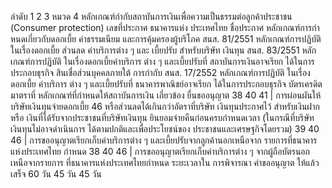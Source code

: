 ลำดับ
1
2
3
หมวด 4 หลักเกณฑ์กำกับสถาบันการเงินเพื่อความเป็นธรรมต่อลูกค้าประชาชน (Consumer
protection)
เลขที่ประกาศ
ธนาคารแห่ง
ประเทศไทย
ชื่อประกาศ
หลักเกณฑ์การกําหนดเกี่ยวกับดอกเบี้ย ค่าธรรมเนียม และการคุ้มครองผู้บริโภค
สนส. 81/2551 หลักเกณฑ์การปฏิบัติ
ในเรื่องดอกเบี้ย ส่วนลด
ค่าบริการต่าง ๆ และ
เบี้ยปรับ สำหรับบริษัท
เงินทุน
สนส. 83/2551 หลักเกณฑ์การปฏิบัติ
ในเรื่องดอกเบี้ยค่าบริการ
ต่าง ๆ และเบี้ยปรับที่
สถาบันการเงินอาจเรียก
ได้ในการประกอบธุรกิจ
สินเชื่อส่วนบุคคลภายใต้
การกำกับ
สนส. 17/2552 หลักเกณฑ์การปฏิบัติ
ในเรื่องดอกเบี้ย ค่าบริการ
ต่าง ๆ และเบี้ยปรับที่
ธนาคารพาณิชย์อาจเรียก
ได้ในการประกอบธุรกิจ
บัตรเครดิต
มาตราที่ หลักเกณฑ์ที่กำหนดให้สถาบันการเงิน
เกี่ยวข้อง
ยื่นขออนุญาต
38 40 41 | การผ่อนผันให้บริษัทเงินทุนจ่ายดอกเบี้ย
46 หรือส่วนลดได้เกินกว่าอัตราที่บริษัท
เงินทุนประกาศไว้ สําหรับเงินฝากหรือ
เงินที่ได้รับจากประชาชนที่บริษัทเงินทุน
ยินยอมจ่ายคืนก่อนครบกำหนดเวลา
(ในกรณีที่บริษัทเงินทุนไม่อาจดำเนินการ
ได้ตามปกติและเพื่อประโยชน์ของ
ประชาชนและเศรษฐกิจโดยรวม)
39 40 46 | การขออนุญาตเรียกเก็บค่าบริการต่าง ๆ
และเบี้ยปรับจากลูกค้านอกเหนือจาก
รายการที่ธนาคารแห่งประเทศไทย
กำหนด
38 40 46 | การขออนุญาตเรียกเก็บค่าบริการต่าง ๆ
จากผู้ถือบัตรนอกเหนือจากรายการ
ที่ธนาคารแห่งประเทศไทยกำหนด
ระยะเวลาใน
การพิจารณา
คําขออนุญาต
ให้แล้วเสร็จ
60 วัน
45 วัน
45 วัน
